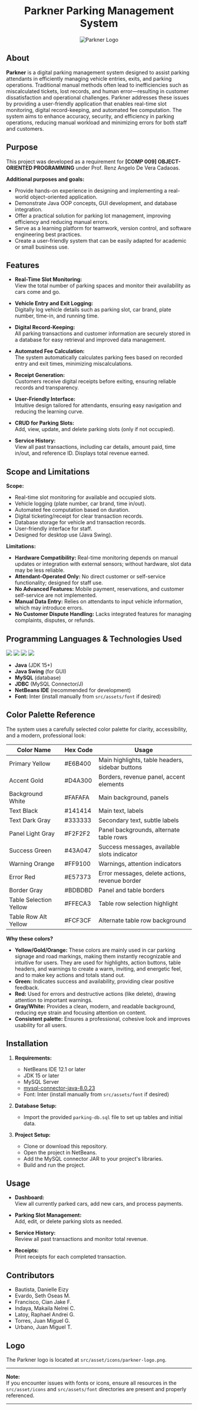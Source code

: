 # <div align="center">Parkner Parking Management System</div>

<div align="center">
  <img src="src/asset/icons/parkner-logo.png" alt="Parkner Logo"/>
</div>

## About

**Parkner** is a digital parking management system designed to assist parking attendants in efficiently managing vehicle entries, exits, and parking operations. Traditional manual methods often lead to inefficiencies such as miscalculated tickets, lost records, and human error—resulting in customer dissatisfaction and operational challenges. Parkner addresses these issues by providing a user-friendly application that enables real-time slot monitoring, digital record-keeping, and automated fee computation. The system aims to enhance accuracy, security, and efficiency in parking operations, reducing manual workload and minimizing errors for both staff and customers.

## Purpose

This project was developed as a requirement for **[COMP 009] OBJECT-ORIENTED PROGRAMMING** under Prof. Renz Angelo De Vera Cadaoas.

**Additional purposes and goals:**

- Provide hands-on experience in designing and implementing a real-world object-oriented application.
- Demonstrate Java OOP concepts, GUI development, and database integration.
- Offer a practical solution for parking lot management, improving efficiency and reducing manual errors.
- Serve as a learning platform for teamwork, version control, and software engineering best practices.
- Create a user-friendly system that can be easily adapted for academic or small business use.

## Features

- **Real-Time Slot Monitoring:**  
  View the total number of parking spaces and monitor their availability as cars come and go.

- **Vehicle Entry and Exit Logging:**  
  Digitally log vehicle details such as parking slot, car brand, plate number, time-in, and running time.

- **Digital Record-Keeping:**  
  All parking transactions and customer information are securely stored in a database for easy retrieval and improved data management.

- **Automated Fee Calculation:**  
  The system automatically calculates parking fees based on recorded entry and exit times, minimizing miscalculations.

- **Receipt Generation:**  
  Customers receive digital receipts before exiting, ensuring reliable records and transparency.

- **User-Friendly Interface:**  
  Intuitive design tailored for attendants, ensuring easy navigation and reducing the learning curve.

- **CRUD for Parking Slots:**  
  Add, view, update, and delete parking slots (only if not occupied).

- **Service History:**  
  View all past transactions, including car details, amount paid, time in/out, and reference ID. Displays total revenue earned.

## Scope and Limitations

**Scope:**

- Real-time slot monitoring for available and occupied slots.
- Vehicle logging (plate number, car brand, time in/out).
- Automated fee computation based on duration.
- Digital ticketing/receipt for clear transaction records.
- Database storage for vehicle and transaction records.
- User-friendly interface for staff.
- Designed for desktop use (Java Swing).

**Limitations:**

- **Hardware Compatibility:** Real-time monitoring depends on manual updates or integration with external sensors; without hardware, slot data may be less reliable.
- **Attendant-Operated Only:** No direct customer or self-service functionality; designed for staff use.
- **No Advanced Features:** Mobile payment, reservations, and customer self-service are not implemented.
- **Manual Data Entry:** Relies on attendants to input vehicle information, which may introduce errors.
- **No Customer Dispute Handling:** Lacks integrated features for managing complaints, disputes, or refunds.

## Programming Languages & Technologies Used

<div>
  <img src="https://img.shields.io/badge/Java-ED8B00?style=for-the-badge&logo=java&logoColor=white"/>
  <img src="https://img.shields.io/badge/Swing-007396?style=for-the-badge&logo=java&logoColor=white"/>
  <img src="https://img.shields.io/badge/MySQL-4479A1?style=for-the-badge&logo=mysql&logoColor=white"/>
  <img src="https://img.shields.io/badge/NetBeans_IDE-1B6AC6?style=for-the-badge&logo=apache-netbeans-ide&logoColor=white"/>
</div>

- **Java** (JDK 15+)
- **Java Swing** (for GUI)
- **MySQL** (database)
- **JDBC** (MySQL Connector/J)
- **NetBeans IDE** (recommended for development)
- **Font:** Inter (install manually from `src/assets/font` if desired)

## Color Palette Reference

The system uses a carefully selected color palette for clarity, accessibility, and a modern, professional look:

| Color Name             | Hex Code | Usage                                           |
| ---------------------- | -------- | ----------------------------------------------- |
| Primary Yellow         | #E6B400  | Main highlights, table headers, sidebar buttons |
| Accent Gold            | #D4A300  | Borders, revenue panel, accent elements         |
| Background White       | #FAFAFA  | Main background, panels                         |
| Text Black             | #141414  | Main text, labels                               |
| Text Dark Gray         | #333333  | Secondary text, subtle labels                   |
| Panel Light Gray       | #F2F2F2  | Panel backgrounds, alternate table rows         |
| Success Green          | #43A047  | Success messages, available slots indicator     |
| Warning Orange         | #FF9100  | Warnings, attention indicators                  |
| Error Red              | #E57373  | Error messages, delete actions, revenue border  |
| Border Gray            | #BDBDBD  | Panel and table borders                         |
| Table Selection Yellow | #FFECA3  | Table row selection highlight                   |
| Table Row Alt Yellow   | #FCF3CF  | Alternate table row background                  |

**Why these colors?**

- **Yellow/Gold/Orange:** These colors are mainly used in car parking signage and road markings, making them instantly recognizable and intuitive for users. They are used for highlights, action buttons, table headers, and warnings to create a warm, inviting, and energetic feel, and to make key actions and totals stand out.
- **Green:** Indicates success and availability, providing clear positive feedback.
- **Red:** Used for errors and destructive actions (like delete), drawing attention to important warnings.
- **Gray/White:** Provides a clean, modern, and readable background, reducing eye strain and focusing attention on content.
- **Consistent palette:** Ensures a professional, cohesive look and improves usability for all users.

## Installation

1. **Requirements:**

   - NetBeans IDE 12.1 or later
   - JDK 15 or later
   - MySQL Server
   - [mysql-connector-java-8.0.23](https://dev.mysql.com/downloads/connector/j/)
   - Font: Inter (install manually from `src/assets/font` if desired)

2. **Database Setup:**

   - Import the provided `parking-db.sql` file to set up tables and initial data.

3. **Project Setup:**
   - Clone or download this repository.
   - Open the project in NetBeans.
   - Add the MySQL connector JAR to your project's libraries.
   - Build and run the project.

## Usage

- **Dashboard:**  
  View all currently parked cars, add new cars, and process payments.

- **Parking Slot Management:**  
  Add, edit, or delete parking slots as needed.

- **Service History:**  
  Review all past transactions and monitor total revenue.

- **Receipts:**  
  Print receipts for each completed transaction.

## Contributors

- Bautista, Danielle Eizy
- Evardo, Seth Oseas M.
- Francisco, Cian Jake F.
- Indaya, Makaila Nelrei C.
- Latoy, Raphael Andrei G.
- Torres, Juan Miguel G.
- Urbano, Juan Miguel T.

## Logo

The Parkner logo is located at `src/asset/icons/parkner-logo.png`.

---

**Note:**  
If you encounter issues with fonts or icons, ensure all resources in the `src/asset/icons` and `src/assets/font` directories are present and properly referenced.

---

